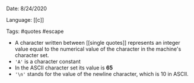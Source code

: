 Date: 8/24/2020

Language: [[c]]

Tags: #quotes #escape

- A character written between [[single quotes]] represents an integer value equal to the numerical value of the character in the machine's character set.
 - `'A'` is a character constant
 - In the ASCII character set its value is **65**
 - `'\n'` stands for the value of the newline character, which is 10 in ASCII.
